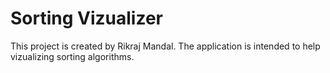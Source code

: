 # Sorting Vizualizer

This project is created by Rikraj Mandal. The application is intended to help vizualizing sorting algorithms.